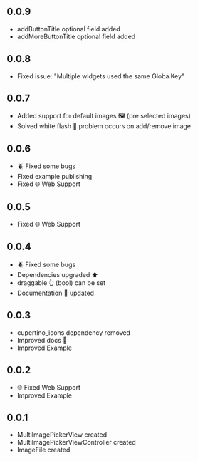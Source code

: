 ## 0.0.9
- addButtonTitle optional field added
- addMoreButtonTitle optional field added

## 0.0.8
- Fixed issue: "Multiple widgets used the same GlobalKey"

## 0.0.7
- Added support for default images 🖼️ (pre selected images)
- Solved white flash 🔦 problem occurs on add/remove image

## 0.0.6
- 🪲 Fixed some bugs
- Fixed example publishing
- Fixed 🌐 Web Support

## 0.0.5
- Fixed 🌐 Web Support

## 0.0.4
- 🪲 Fixed some bugs
- Dependencies upgraded ⬆️
- draggable 👆 (bool) can be set
- Documentation 📃 updated

## 0.0.3
- cupertino_icons dependency removed
- Improved docs 📃
- Improved Example

## 0.0.2
- 🌐 Fixed Web Support
- Improved Example

## 0.0.1
- MultiImagePickerView created
- MultiImagePickerViewController created
- ImageFile created
